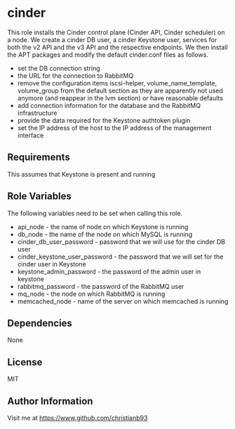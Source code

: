 cinder
=========

This role installs the Cinder control plane (Cinder API, Cinder scheduler) on a node. We create a cinder DB user, a cinder Keystone user, services for both the v2 API and the v3 API and the respective endpoints. We then install the APT packages and modify the default cinder.conf files as follows.

* set the DB connection string
* the URL for the connection to RabbitMQ
* remove the configuration items iscsi-helper, volume_name_template, volume_group from the default section as they are apparently not used anymore (and reappear in the lvm section) or have reasonable defaults
* add connection information for the database and the RabbitMQ infrastructure
* provide the data required for the Keystone authtoken plugin
* set the IP address of the host to the IP address of the management interface



Requirements
------------

This assumes that Keystone is present and running

Role Variables
--------------

The following variables need to be set when calling this role.

* api_node - the name of node on which Keystone is running  
* db_node - the name of the node on which MySQL is running
* cinder_db_user_password - password that we will use for the cinder DB user
* cinder_keystone_user_password - the password that we will set for the cinder user in Keystone
* keystone_admin_password - the password of the admin user in keystone
* rabbitmq_password - the password of the RabbitMQ user
* mq_node - the node on which RabbitMQ is running
* memcached_node - name of the server on which memcached is running





Dependencies
------------

None


License
-------

MIT

Author Information
------------------

Visit me at https://www.github.com/christianb93

